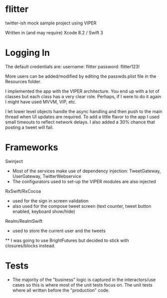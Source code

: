 # flitter
twitter-ish mock sample project using VIPER

Written in (and may require) Xcode 8.2 / Swift 3

# Logging In
The default credentials are:
username: flitter
password: flitter123!

More users can be added/modified by editing the passwds.plist file in the Resources folder.

I implemented the app with the VIPER architecture. You end up with a lot of classes but each class has a very clear role. Perhaps, if I were to do it again I might have used MVVM, VIP, etc.

I let lower level objects handle the async handling and then push to the main thread when UI updates are required. To add a little flavor to the app I used small timeouts to reflect network delays. I also added a 30% chance that posting a tweet will fail.

# Frameworks
Swinject
- Most of the services make use of dependency injection: TweetGateway, UserGateway, TwitterWebservice
- The configurators used to set-up the VIPER modules are also injected

RxSwift/RxCocoa
- used for the sign in screen validation
- also used for the compose tweet screen (text counter, tweet button enabled, keyboard show/hide)

Realm/RealmSwift
- used to store the current user and the tweets

** I was going to use BrightFutures but decided to stick with closures/blocks instead.

# Tests
- The majority of the "business" logic is captured in the interactors/use cases so this is where most of the unit tests focus on. The unit tests where all written before the "production" code.
